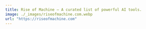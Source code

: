 ```yaml
---
title: Rise of Machine — A curated list of powerful AI tools.
image: ./_images/riseofmachine.com.webp
url: "https://riseofmachine.com"
---
```

